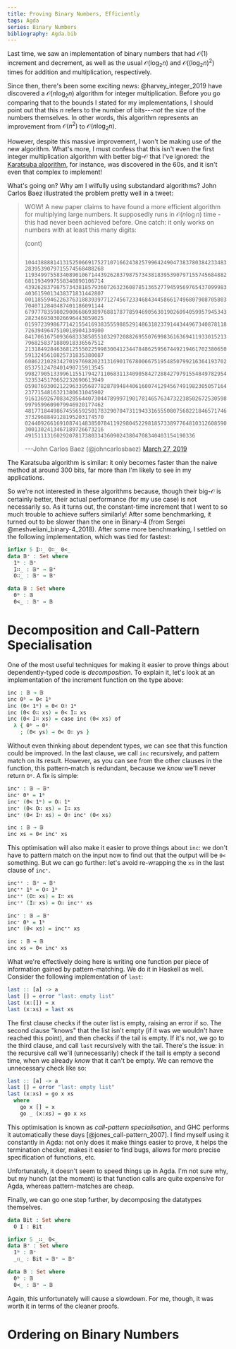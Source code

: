 ```yaml
---
title: Proving Binary Numbers, Efficiently
tags: Agda
series: Binary Numbers
bibliography: Agda.bib
---
```


Last time, we saw an implementation of binary numbers that had $\mathcal{O}(1)$
increment and decrement, as well as the usual $\mathcal{O}(\log_2 n)$ and
$\mathcal{O}((\log_2 n)^2)$ times for addition and multiplication, respectively.

Since then, there's been some exciting news: @harvey_integer_2019 have
discovered a $\mathcal{O}(n \log_2 n)$ algorithm for integer multiplication.
Before you go comparing that to the bounds I stated for my implementations, I
should point out that this $n$ refers to the number of bits---*not* the size of
the numbers themselves.
In other words, this algorithm represents an improvement from $\mathcal{O}(n^2)$
to $\mathcal{O}(n \log_2 n)$.

However, despite this massive improvement, I won't be making use of the new
algorithm.
What's more, I must confess that this isn't even the first integer
multiplication algorithm with better
big-$\mathcal{O}$ that I've ignored: the [Karatsuba
algorithm](https://en.wikipedia.org/wiki/Karatsuba_algorithm), for instance, was
discovered in the 60s, and it isn't even that complex to implement!

What's going on? Why am I wilfully using substandard algorithms? John Carlos
Baez illustrated the problem pretty well in a tweet:

> WOW!  A new paper claims to have found a more efficient algorithm for
> multiplying large numbers.  It supposedly runs in $\mathcal{O}(n \log n)$ time - this had
> never been achieved before.  One catch: it only works on numbers with at least
> this many digits:
>
> (cont) 
> 
> `
> 10443888814131525066917527107166243825799642490473837803842334832839539079715574568488268
> 11934997558340890106714439262837987573438183953907971557456848826811934997558340890106714
> 43926283798757343818579360726323608785136527794595697654370999834036159013438371831442807
> 00118559462263763188393977127456723346843445866174968079087058037040712840487401186091144
> 67977783598029006686938976881787785946905630190260940599579453432823469303026696443059025
> 01597239986771421554169383555988529148631823791443449673408781187263949647510018904134900
> 84170616750936683338505510329720882695507699836163694119330152137968258371880918336567512
> 21318492846368125550225998300412344784862595674492194617023806505913245610825731835380087
> 60862210283427019769820231316901767800667519548507992163641937028537512478401490715913545
> 99827905133996115517942711068311340905842728842797915548497829543235345170652232690613949
> 05987693002122963395687782878948440616007412945674919823050571642377154816321380631045902
> 91613692670834285644073044789997190178146576347322385026725305989979599609079946920177462
> 48177184498674556592501783290704731194331655508075682218465717463732968849128195203174570
> 02440926616910874148385078411929804522981857338977648103126085903001302413467189726673216
> 491511131602920781738033436090243804708340403154190336`
> 
> ---John Carlos Baez (\@johncarlosbaez)
> [March 27, 2019](https://twitter.com/johncarlosbaez/status/1110736531671539713)

The Karatsuba algorithm is similar: it only becomes faster than the naive method
at around 300 bits, far more than I'm likely to see in my applications.

So we're not interested in these algorithms because, though their
big-$\mathcal{O}$ is certainly better, their actual performance (for my use
case) is not necessarily so. As it turns out, the constant-time increment that I
went to so much trouble to achieve suffers similarly!
After some benchmarking, it turned out to be slower than the one in Binary-4
(from Sergei @meshveliani_binary-4_2018).
After some more benchmarking, I settled on the following implementation, which
was tied for fastest:

```agda
infixr 5 I∷_ O∷_ 0<_
data 𝔹⁺ : Set where
  1ᵇ : 𝔹⁺
  I∷_ : 𝔹⁺ → 𝔹⁺
  O∷_ : 𝔹⁺ → 𝔹⁺

data 𝔹 : Set where
  0ᵇ : 𝔹
  0<_ : 𝔹⁺ → 𝔹
```

# Decomposition and Call-Pattern Specialisation

One of the most useful techniques for making it easier to prove things about
dependently-typed code is *decomposition*. To explain it, let's look at an
implementation of the increment function on the type above:

```agda
inc : 𝔹 → 𝔹
inc 0ᵇ = 0< 1ᵇ
inc (0< 1ᵇ) = 0< O∷ 1ᵇ
inc (0< O∷ xs) = 0< I∷ xs
inc (0< I∷ xs) = case inc (0< xs) of
  λ { 0ᵇ → 0ᵇ
    ; (0< ys) → 0< O∷ ys }
```

Without even thinking about dependent types, we can see that this function could
be improved.
In the last clause, we call `inc` recursively, and pattern match on its result.
However, as you can see from the other clauses in the function, this
pattern-match is redundant, because we *know* we'll never return `0ᵇ`.
A fix is simple:

```agda
inc⁺ : 𝔹 → 𝔹⁺
inc⁺ 0ᵇ = 1ᵇ
inc⁺ (0< 1ᵇ) = O∷ 1ᵇ
inc⁺ (0< O∷ xs) = I∷ xs
inc⁺ (0< I∷ xs) = O∷ inc⁺ (0< xs)

inc : 𝔹 → 𝔹
inc xs = 0< inc⁺ xs
```

This optimisation will also make it easier to prove things about `inc`: we don't
have to pattern match on the input now to find out that the output will be `0<`
something.
But we can go further: let's avoid re-wrapping the `xs` in the last clause of
`inc⁺`.

```agda
inc⁺⁺ : 𝔹⁺ → 𝔹⁺
inc⁺⁺ 1ᵇ = O∷ 1ᵇ
inc⁺⁺ (O∷ xs) = I∷ xs
inc⁺⁺ (I∷ xs) = O∷ inc⁺⁺ xs

inc⁺ : 𝔹 → 𝔹⁺
inc⁺ 0ᵇ = 1ᵇ
inc⁺ (0< xs) = inc⁺⁺ xs

inc : 𝔹 → 𝔹
inc xs = 0< inc⁺ xs
```

What we're effectively doing here is writing one function per piece of
information gained by pattern-matching.
We do it in Haskell as well.
Consider the following implementation of `last`:

```haskell
last :: [a] -> a
last [] = error "last: empty list"
last (x:[]) = x
last (x:xs) = last xs
```

The first clause checks if the outer list is empty, raising an error if so.
The second clause "knows" that the list isn't empty (if it was we wouldn't have
reached this point), and then checks if the tail is empty.
If it's not, we go to the third clause, and call `last` recursively with the
tail.
There's the issue: in the recursive call we'll (unnecessarily) check if the tail
is empty a second time, when we already *know* that it can't be empty.
We can remove the unnecessary check like so:

```haskell
last :: [a] -> a
last [] = error "last: empty list"
last (x:xs) = go x xs
  where
    go x [] = x
    go _ (x:xs) = go x xs
```

This optimisation is known as *call-pattern specialisation*, and GHC performs it
automatically these days [@jones_call-pattern_2007].
I find myself using it constantly in Agda: not only does it make things easier
to prove, it helps the termination checker, makes it easier to find bugs, allows
for more precise specification of functions, etc.

Unfortunately, it doesn't seem to speed things up in Agda. I'm not sure why, but
my hunch (at the moment) is that function calls are quite expensive for Agda,
whereas pattern-matches are cheap.

Finally, we can go one step further, by decomposing the datatypes themselves.

```agda
data Bit : Set where
  O I : Bit

infixr 5 _∷_ 0<_
data 𝔹⁺ : Set where
  1ᵇ : 𝔹⁺
  _∷_ : Bit → 𝔹⁺ → 𝔹⁺

data 𝔹 : Set where
  0ᵇ : 𝔹
  0<_ : 𝔹⁺ → 𝔹
```

Again, this unfortunately will cause a slowdown. For me, though, it was worth it
in terms of the cleaner proofs.

# Ordering on Binary Numbers
